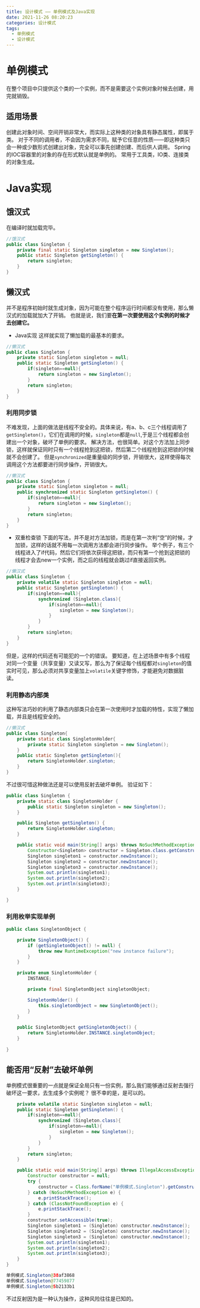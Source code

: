 ```yaml
---
title: 设计模式 —— 单例模式及Java实现
date: 2021-11-26 08:20:23
categories: 设计模式
tags:
  - 单例模式
  - 设计模式
---
```






# 单例模式
在整个项目中只提供这个类的一个实例，而不是需要这个实例对象时候去创建，用完就销毁。
## 适用场景
创建此对象时间、空间开销非常大，而实际上这种类的对象具有静态属性，即属于类。
对于不同的调用者，不会因为需求不同，赋予它任意的性质——即这种类只会一种或少数形式创建出对象，完全可以事先创建创建、而后供人调用。
Spring的IOC容器里的对象的存在形式默认就是单例的。
常用于工具类，IO类、连接类的对象生成。
# Java实现
## 饿汉式
在编译时就加载完毕。
```java
//饿汉式
public class Singleton {
    private final static Singleton singleton = new Singleton();
    public static Singleton getSingleton() {
        return singleton;
    }
}
```

## 懒汉式
并不是程序初始时就生成对象，因为可能在整个程序运行时间都没有使用，那么懒汉式的加载就加大了开销。
也就是说，我们要**在第一次要使用这个实例的时候才去创建它。**
+ Java实现
这样就实现了懒加载的最基本的要求。
```java
//懒汉式
public class Singleton {
    private static Singleton singleton = null;
    public static Singleton getSingleton() {
        if(singleton==null){
            return singleton = new Singleton();
        }
        return singleton;
    }
}
```
### 利用同步锁
不难发现，上面的做法是线程不安全的。具体来说，有a、b、c三个线程调用了`getSingleton()`，它们在调用的时候，`singleton`都是`null`,于是三个线程都会创建出一个对象，破坏了单例的要求。
解决方法，也很简单。对这个方法加上同步锁，这样就保证同时只有一个线程抢到这把锁，然后第二个线程抢到这把锁的时候就不会创建了。
但是`synchronized`是重量级的同步锁，开销很大，这样使得每次调用这个方法都要进行同步操作，开销很大。
```java
//懒汉式
public class Singleton {
    private static Singleton singleton = null;
    public synchronized static Singleton getSingleton() {
        if(singleton==null){
            return singleton = new Singleton();
        }
        return singleton;
    }
}
```
+ 双重检查锁
下面的写法，并不是对方法加锁，而是在第一次判“空”的时候，才加锁，这样的话就不用每一次调用方法都会进行同步操作。
举个例子，有三个线程进入了if代码，然后它们将依次获得这把锁，而只有第一个抢到这把锁的线程才会去new一个实例，而之后的线程就会跳过if直接返回实例。
```java
//懒汉式
public class Singleton {
    private volatile static Singleton singleton = null;
    public static Singleton getSingleton() {
        if(singleton==null){
            synchronized (Singleton.class){
                if(singleton==null){
                    singleton = new Singleton();
                }
            }
        }
        return singleton;
    }
}
```
但是，这样的代码还有可能犯的一个的错误。
要知道，在上述场景中有多个线程对同一个变量（共享变量）又读又写，那么为了保证每个线程都对`singleton`的值实时可见，那么必须对共享变量加上`volatile`关键字修饰，才能避免对数据脏读。

### 利用静态内部类
这种写法巧妙的利用了静态内部类只会在第一次使用时才加载的特性，实现了懒加载，并且是线程安全的。
```java
//懒汉式
public class Singleton{
    private static class SingletonHolder{
        private static Singleton singleton = new Singleton();
    }
    public static Singleton getSingleton(){
        return SingletonHolder.singleton;
    }
}
```
不过很可惜这种做法还是可以使用反射去破坏单例。
验证如下：
```java
public class Singleton {
    private static class SingletonHolder {
        public static Singleton singleton = new Singleton();
    }

    public Singleton getSingleton() {
        return SingletonHolder.singleton;
    }

    public static void main(String[] args) throws NoSuchMethodException, IllegalAccessException, InvocationTargetException, InstantiationException {
        Constructor<Singleton> constructor = Singleton.class.getConstructor();
        Singleton singleton1 = constructor.newInstance();
        Singleton singleton2 = constructor.newInstance();
        Singleton singleton3 = constructor.newInstance();
        System.out.println(singleton1);
        System.out.println(singleton2);
        System.out.println(singleton3);
    }

}
```


### 利用枚举实现单例
```java
public class SingletonObject {

    private SingletonObject() {
        if (getSingletonObject() != null) {
            throw new RuntimeException("new instance failure");
        }
    }

    private enum SingletonHolder {
        INSTANCE;

        private final SingletonObject singletonObject;

        SingletonHolder() {
            this.singletonObject = new SingletonObject();
        }
    }

    public SingletonObject getSingletonObject() {
        return SingletonHolder.INSTANCE.singletonObject;
    }
    
}
```

## 能否用“反射”去破坏单例
单例模式很重要的一点就是保证全局只有一份实例，那么我们能够通过反射去强行破坏这一要求，去生成多个实例呢？
很不幸的是，是可以的。

```java
    private volatile static Singleton singleton = null;
    public static Singleton getSingleton() {
        if(singleton==null){
            synchronized (Singleton.class){
                if(singleton==null){
                    singleton = new Singleton();
                }
            }
        }
        return singleton;
    }

    public static void main(String[] args) throws IllegalAccessException, InvocationTargetException, InstantiationException {
        Constructor constructor = null;
        try {
            constructor = Class.forName("单例模式.Singleton").getConstructor();
        } catch (NoSuchMethodException e) {
            e.printStackTrace();
        } catch (ClassNotFoundException e) {
            e.printStackTrace();
        }
        constructor.setAccessible(true);
        Singleton singleton1 = (Singleton) constructor.newInstance();
        Singleton singleton2 = (Singleton) constructor.newInstance();
        Singleton singleton3 = (Singleton) constructor.newInstance();
        System.out.println(singleton1);
        System.out.println(singleton2);
        System.out.println(singleton3);
    }
}
```

```java
单例模式.Singleton@38af3868
单例模式.Singleton@77459877
单例模式.Singleton@5b2133b1
```
不过反射因为是一种认为操作，这种风险往往是已知的。

